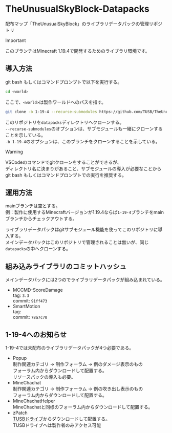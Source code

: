 # TheUnusualSkyBlock-Datapacks
配布マップ「TheUnusualSkyBlock」のライブラリデータパックの管理リポジトリ

> [!IMPORTANT]  
> このブランチはMinecraft 1.19.4で開発するためのライブラリ環境です。

## 導入方法
git bash もしくはコマンドプロンプトで以下を実行する。

```bash
cd <world>
```
ここで、`<world>`は製作ワールドへのパスを指す。
```bash
git clone -b 1-19-4 --recurse-submodules https://github.com/TUSB/TheUnusualSkyBlock-Datapacks.git datapacks
```
このリポジトリを`datapacks`ディレクトリへクローンする。  
`--recurse-submodules`のオプションは、サブモジュールも一緒にクローンすることを示している。  
`-b 1-19-4`のオプションは、このブランチをクローンすることを示している。

> [!WARNING]  
> VSCodeのコマンドでgitクローンをすることができるが、  
> ディレクトリ名に決まりがあること、サブモジュールの導入が必要なことから  
> git bash もしくはコマンドプロンプトでの実行を推奨する。


## 運用方法
mainブランチは空とする。  
例：製作に使用するMinecraftバージョンが1.19.4ならば`1-19-4`ブランチをmainブランチからチェックアウトする。  

ライブラリデータパックはgitサブモジュール機能を使ってこのリポジトリに導入する。  
メインデータパックはこのリポジトリで管理されることは無いが、同じ`datapacks`の中へクローンする。

## 組み込みライブラリのコミットハッシュ
メインデータパックには2つのでライブラリデータパックが組み込まれている。

* MCCMD-ScoreDamage  
  tag: `3.3`  
  commit: `91ff473`
* SmartMotion  
  tag:  
  commit: `78a7c70`

## 1-19-4へのお知らせ
1-19-4では未配布のライブラリデータパックが4つ必要である。

* Popup  
  制作関連カテゴリ → 制作フォーラム → 例のダメージ表示のもの  
  フォーラム内からダウンロードして配置する。  
  リソースパックの導入も必要。
* MineChachat  
  制作関連カテゴリ → 制作フォーラム → 例の吹き出し表示のもの  
  フォーラム内からダウンロードして配置する。
* MineChachatHelper  
  MineChachatと同様のフォーラム内からダウンロードして配置する。
* zPatch  
  [TUSBドライブ](https://drive.google.com/drive/folders/1d4JiXgHc7Q3TGVU5mp3r5sP5WDEnPKz6)からダウンロードして配置する。  
  TUSBドライブへは製作者のみアクセス可能
